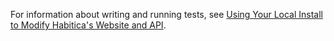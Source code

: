 For information about writing and running tests, see [Using Your Local Install to Modify Habitica's Website and API](http://habitica.wikia.com/wiki/Using_Your_Local_Install_to_Modify_Habitica%27s_Website_and_API).
